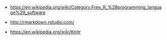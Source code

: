 

+ https://en.wikipedia.org/wiki/Category:Free_R_%28programming_language%29_software

+ http://rmarkdown.rstudio.com/
+ https://en.wikipedia.org/wiki/Knitr

